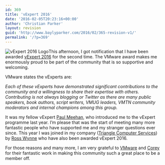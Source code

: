 ```yaml
---
id: 369
title: 'vExpert 2016'
date: '2016-02-05T20:23:16+00:00'
author: 'Christian Parker'
layout: revision
guid: 'http://www.baylyparker.com/2016/02/365-revision-v1/'
permalink: '/?p=369'
---
```


![vExpert 2016 Logo](https://i0.wp.com/www.baylyparker.com/wp-content/uploads/2016/02/VMW-LOGO-vEXPERT-2016-k.png?resize=938%2C136)This afternoon, I got notification that I have been awarded [vExpert 2016](http://blogs.vmware.com/vmtn/2016/02/vexpert-2016-award-announcement.html) for the second time. The VMware award makes me enormously proud to be part of the community that is so supportive and welcoming.

VMware states the vExperts are:

*Each of these vExperts have demonstrated significant contributions to the community and a willingness to share their expertise with others. Contributing is not always blogging or Twitter as there are many public speakers, book authors, script writers, VMUG leaders, VMTN community moderators and internal champions among this group.*

It was my fellow vExpert [Paul Meehan](https://twitter.com/PaulPMeehan), who introduced me to the vExpert programme last year. I’m please that was the start of meeting many more fantastic people who have supported me and my stranger questions ever since. This year I was joined in my company ([Triangle Computer Services](http://www.triangle.ie)) by [Ross Wynne](https://twitter.com/RossWynne) who have also been awarded vExpert 2016.

For those reasons and many more, I am very grateful to [VMware](http://vmware.com/) and [Corey](https://twitter.com/vCommunityGuy) for their fantastic work in making this community such a great place to be a member off.